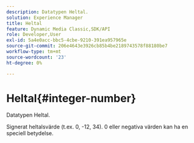 ```yaml
---
description: Datatypen Heltal.
solution: Experience Manager
title: Heltal
feature: Dynamic Media Classic,SDK/API
role: Developer,User
exl-id: 5a4e0acc-bbc5-4cbe-9210-391ea957965e
source-git-commit: 206e4643e3926cb85b4be2189743578f88180be7
workflow-type: tm+mt
source-wordcount: '23'
ht-degree: 0%

---
```


# Heltal{#integer-number}

Datatypen Heltal.

Signerat heltalsvärde (t.ex. 0, -12, 34). 0 eller negativa värden kan ha en speciell betydelse.
